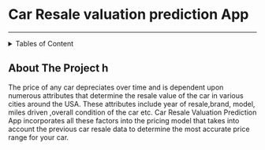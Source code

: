 # Car Resale valuation prediction App
---
<details>
<summary>Tables of Content</summary>
1.[About The Project](#About the Project)
</details>
  
 About The Project <a name="About The Project">h
  ---
  The price of any car depreciates over time and is dependent upon  numerous attributes that determine the resale value of the car in  various cities around the USA. These attributes include year of resale,brand, model, miles driven ,overall condition of the car etc. 
  Car Resale Valuation Prediction App incorporates all these factors into the pricing model that takes into account the  previous car resale data to determine the most accurate price range for your car.
  
